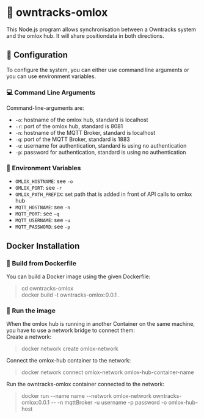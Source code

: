 # :round_pushpin: owntracks-omlox
This Node.js program allows synchronisation between a Owntracks system and the omlox hub. It will share positiondata in both directions.

## :wrench: Configuration

To configure the system, you can either use command line arguments or you can use environment variables.  

### :computer: Command Line Arguments

Command-line-arguments are:  
* `-o`: hostname of the omlox hub, standard is localhost  
* `-r`: port of the omlox hub, standard is 8081  
* `-n`: hostname of the MQTT Broker, standard is localhost
* `-q`: port of the MQTT Broker, standard is 1883  
* `-u`: username for authentication, standard is using no authentication  
* `-p`: password for authentication, standard is using no authentication  


### :mount_fuji: Environment Variables
* `OMLOX_HOSTNAME`: see `-o`  
* `OMLOX_PORT`: see `-r`  
* `OMLOX_PATH_PREFIX`: set path that is added in front of API calls to omlox hub
* `MQTT_HOSTNAME`: see `-n`  
* `MQTT_PORT`: see `-q`  
* `MQTT_USERNAME`: see `-u`  
* `MQTT_PASSWORD`: see `-p`  


## Docker Installation
### :construction: Build from Dockerfile
You can build a Docker image using the given Dockerfile:  
>cd owntracks-omlox  
>docker build -t owntracks-omlox:0.0.1 .  

### :rocket: Run the image
When the omlox hub is running in another Container on the same machine, you have to use a network bridge to connect them:  
Create a network:  
>docker network create omlox-network  

Connect the omlox-hub container to the network:  
>docker network connect omlox-network omlox-hub-container-name  

Run the owntracks-omlox container connected to the network:  
>docker run --name name --network omlox-network owntracks-omlox:0.0.1 -- -n mqttBroker -u username -p password -o omlox-hub-host
